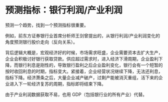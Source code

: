 # 预测指标：银行利润/产业利润


预测一个趋势，找到一个预测指标很重要。

例如，前东方证券银行业首席分析师王剑曾提出的，从银行利润/产业利润变化的角度预测银行股价走向（反向关系）。

背后逻辑大概是，宏观经济好的时候，市场需求旺盛，企业需要资本去扩大生产，企业会积极讨好银行获取贷款。供应超过需求时，进入经济下滑周期，企业盈利下降，而银行利息是刚性的，导致银行盈利之后企业盈利变化，银行会有一个短暂的按时收回利息的时期，指标变大。紧接着，企业经营状况继续下降，无法还利息，指标下降。经济萧条之后，大量企业减产破产，过剩产能被消灭重组，活下来的企业进入下一轮经济复苏的周期，指标即将结束下降。

由于产业利润数据获取不易，也用 GDP（包括银行业的所有产业）代替。

